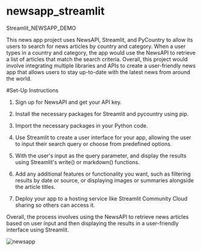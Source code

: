 # newsapp_streamlit

Streamlit_NEWSAPP_DEMO

This news app project uses NewsAPI, Streamlit, and PyCountry to allow 
its users to search for news articles by country and category. 
When a user types in a country and category, the app would use 
the NewsAPI to retrieve a list of articles that match the search criteria. 
Overall, this project would involve integrating multiple libraries and APIs 
to create a user-friendly news app that allows users to stay 
up-to-date with the latest news from around the world.

#Set-Up Instructions

1. Sign up for NewsAPI and get your API key.

2. Install the necessary packages for Streamlit and pycountry using pip.

3. Import the necessary packages in your Python code.

4. Use Streamlit to create a user interface for your app, allowing the user to input their search query or choose from predefined options.

4. With the user's input as the query parameter, and display the results using Streamlit's write() or markdown() functions.

5. Add any additional features or functionality you want, such as filtering results by date or source, or displaying images or summaries alongside the article titles.

6. Deploy your app to a hosting service like Streamlit Community Cloud sharing so others can access it.

Overall, the process involves using the NewsAPI to retrieve news articles based on user input and then displaying the results in a user-friendly interface using Streamlit.

![newsapp](https://user-images.githubusercontent.com/93464728/222422960-a118ece3-e06d-4afa-b6e0-d0cc704066a8.PNG)
